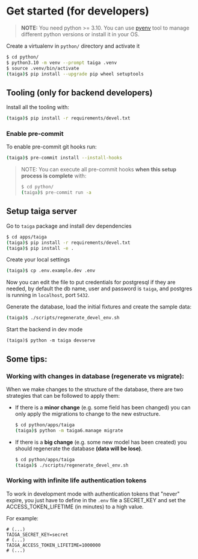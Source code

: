 # Get started (for developers)

> **NOTE:** You need python >= 3.10. You can use [pyenv](https://github.com/pyenv/pyenv) tool to manage different python versions or install it in your OS.

Create a virtualenv in `python/` directory and activate it

```bash
$ cd python/
$ python3.10 -m venv --prompt taiga .venv
$ source .venv/bin/activate
(taiga)$ pip install --upgrade pip wheel setuptools
```

## Tooling (only for backend developers)

Install all the tooling with:

```bash
(taiga)$ pip install -r requirements/devel.txt
```

### Enable pre-commit

To enable pre-commit git hooks run:
   ```bash
   (taiga)$ pre-commit install --install-hooks
   ```

> NOTE: You can execute all pre-commit hooks **when this setup process is complete** with:
>
> ```bash
> $ cd python/
> (taiga)$ pre-commit run -a
> ```

## Setup taiga server

Go to `taiga` package and install dev dependencies

```bash
$ cd apps/taiga
(taiga)$ pip install -r requirements/devel.txt
(taiga)$ pip install -e .
```

Create your local settings

```bash
(taiga)$ cp .env.example.dev .env
```
Now you can edit the file to put credentials for postgresql if they are needed, by default the db name, user and password is `taiga`, and postgres is running in `localhost`, port `5432`.

Generate the database, load the initial fixtures and create the sample data:

```bash
(taiga)$ ./scripts/regenerate_devel_env.sh
```

Start the backend in dev mode

```
(taiga)$ python -m taiga devserve
```

## Some tips:

### Working with changes in database (regenerate vs migrate):

When we make changes to the structure of the database, there are two strategies that can be followed to apply them:

- If there is a **minor change** (e.g. some field has been changed) you can only apply the migrations to change to the new estructure.
  ```bash
  $ cd python/apps/taiga
  (taiga)$ python -m taiga6.manage migrate
  ```

- If there is a **big change** (e.g. some new model has been created) you should regenerate the database __(**data will be lose**)__.
  ```bash
  $ cd python/apps/taiga
  (taiga)$ ./scripts/regenerate_devel_env.sh
  ```

### Working with infinite life authentication tokens

To work in development mode with authentication tokens that "never" expire, you just have to define in the `.env` file a SECRET_KEY and set the ACCESS_TOKEN_LIFETIME (in minutes) to a high value.

For example:

```
# (...)
TAIGA_SECRET_KEY=secret
# (...)
TAIGA_ACCESS_TOKEN_LIFETIME=1000000
# (...)
```
